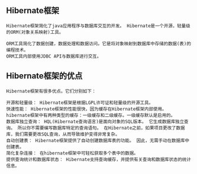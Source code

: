 ## Hibernate框架
    Hibernate框架简化了java应用程序与数据库交互的开发。 Hibernate是一个开源，轻量级的ORM(对象关系映射)工具。
    
    ORM工具简化了数据创建，数据处理和数据访问。它是将对象映射到数据库中存储的数据(表)的编程技术。
    ORM工具内部使用JDBC API与数据库进行交互。
    
## Hibernate框架的优点

    Hibernate框架有很多优点。它们分别如下：
    
    开源和轻量级： Hibernate框架是根据LGPL许可证和轻量级的开源工具。
    快速性能： Hibernate框架的性能很快，因为缓存在Hibernate框架内部使用。 hibernate框架中有两种类型的缓存：一级缓存和二级缓存。一级缓存默认是启用的。
    数据库独立查询： HQL(Hibernate查询语言)是面向对象的SQL版本。 它生成数据库独立查询。 所以你不需要编写数据库特定的查询语句。 在Hibernate之前，如果项目更改了数据库，我们需要更改SQL查询，从而导致维护变得非常复杂。
    自动创建表： Hibernate框架提供了自动创建数据库表的功能。 因此，无需手动在数据库中创建表。
    简化复杂连接： 在hibernate框架中可轻松获取多个表中的数据。
    提供查询统计和数据库状态： Hibernate支持查询缓存，并提供有关查询和数据库状态的统计信息。
